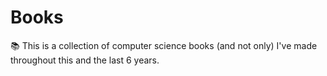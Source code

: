 # Books
:books: This is a collection of computer science books (and not only) I've made throughout this and the last 6 years.
